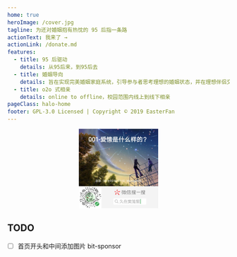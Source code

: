 ```yaml
---
home: true
heroImage: /cover.jpg
tagline: 为还对婚姻抱有热忱的 95 后指一条路
actionText: 我来了 →
actionLink: /donate.md
features:
  - title: 95 后驱动
    details: 从95后来，到95后去
  - title: 婚姻导向
    details: 旨在实现完美婚姻家庭系统，引导参与者思考理想的婚姻状态，并在理想伴侣交流时，快速失败并迭代对爱情，婚姻和家庭的认知
  - title: o2o 式相亲
    details: online to offline，校园范围内线上到线下相亲
pageClass: halo-home
footer: GPL-3.0 Licensed | Copyright © 2019 EasterFan
---
```


<div style="text-align: center">
  <Bit/>
</div>

<p align="center">
  <a href="https://vuepress.vuejs.org/" target="">
    <img width="180" src=".vuepress/public/cover.jpg" alt="logo">
  </a>
</p>



## TODO
- [ ] 首页开头和中间添加图片 bit-sponsor
